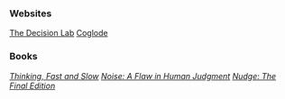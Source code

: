 ### Websites
[The Decision Lab](https://thedecisionlab.com/biases)
[Coglode](https://www.coglode.com/cookbook) 

### Books
*[Thinking, Fast and Slow](https://bookshop.org/p/books/thinking-fast-and-slow-daniel-kahneman/943943)* 
*[Noise: A Flaw in Human Judgment](https://bookshop.org/p/books/noise-a-flaw-in-human-judgment-daniel-kahneman/16321831?ean=9780316451390)* 
*[Nudge: The Final Edition](https://bookshop.org/p/books/nudge-the-final-edition-cass-r-sunstein/16977176)*
